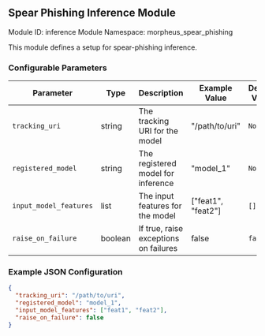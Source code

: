 <!--
SPDX-FileCopyrightText: Copyright (c) 2022-2023, NVIDIA CORPORATION & AFFILIATES. All rights reserved.
SPDX-License-Identifier: Apache-2.0

Licensed under the Apache License, Version 2.0 (the "License");
you may not use this file except in compliance with the License.
You may obtain a copy of the License at

http://www.apache.org/licenses/LICENSE-2.0

Unless required by applicable law or agreed to in writing, software
distributed under the License is distributed on an "AS IS" BASIS,
WITHOUT WARRANTIES OR CONDITIONS OF ANY KIND, either express or implied.
See the License for the specific language governing permissions and
limitations under the License.
-->

## Spear Phishing Inference Module

Module ID: inference
Module Namespace: morpheus_spear_phishing

This module defines a setup for spear-phishing inference.

### Configurable Parameters

| Parameter              | Type | Description                           | Example Value      | Default Value |
|------------------------|------|---------------------------------------|--------------------|---------------|
| `tracking_uri`         | string  | The tracking URI for the model        | "/path/to/uri"     | `None`        |
| `registered_model`     | string  | The registered model for inference    | "model_1"          | `None`        |
| `input_model_features` | list | The input features for the model      | ["feat1", "feat2"] | `[]`          |
| `raise_on_failure`     | boolean | If true, raise exceptions on failures | false              | `false`       |

### Example JSON Configuration

```json
{
  "tracking_uri": "/path/to/uri",
  "registered_model": "model_1",
  "input_model_features": ["feat1", "feat2"],
  "raise_on_failure": false
}
